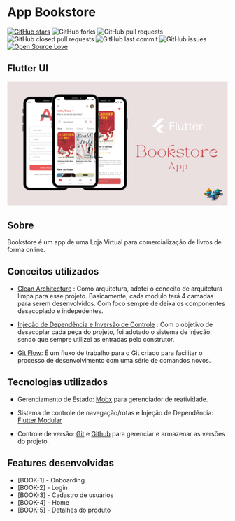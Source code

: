 # App Bookstore

[![GitHub stars](https://img.shields.io/github/stars/ClodoaldoRibeiro/app-bookstore?style=social)](https://github.com/ashishrawat2911/flutter_commerce) ![GitHub forks](https://img.shields.io/github/forks/ClodoaldoRibeiro/app-bookstore?style=social) 
![GitHub pull requests](https://img.shields.io/github/issues-pr/ClodoaldoRibeiro/app-bookstore) ![GitHub closed pull requests](https://img.shields.io/github/issues-pr-closed/ClodoaldoRibeiro/app-bookstore) ![GitHub last commit](https://img.shields.io/github/last-commit/ClodoaldoRibeiro/app-bookstore)  ![GitHub issues](https://img.shields.io/github/issues-raw/ClodoaldoRibeiro/app-bookstore) [![Open Source Love](https://badges.frapsoft.com/os/v2/open-source.svg?v=103)](https://github.com/ClodoaldoRibeiro/app-bookstore) 

## Flutter UI
![Flutter UI](https://github.com/ClodoaldoRibeiro/app-bookstore/blob/develop/assets/images/BookstoreArte.png)

## Sobre
Bookstore é um app de uma Loja Virtual para comercialização de livros de forma online. 


## Conceitos utilizados

- [Clean Architecture](https://medium.com/luizalabs/descomplicando-a-clean-architecture-cf4dfc4a1ac6) : Como arquitetura, adotei o conceito de arquitetura limpa para esse projeto. Basicamente, cada modulo terá 4 camadas para serem desenvolvidos. Com foco sempre de deixa os componentes desacoplado e indepedentes.

- [Injeção de Dependência e Inversão de Controle](https://medium.com/@eduardolanfredi/inje%C3%A7%C3%A3o-de-depend%C3%AAncia-ff0372a1672) : Com o objetivo de desacoplar cada peça do projeto, foi adotado o sistema de injeção, sendo que sempre utilizei as entradas pelo construtor.

- [Git Flow](https://blog.betrybe.com/git/git-flow/): É um fluxo de trabalho para o Git criado para facilitar o processo de desenvolvimento com uma série de comandos novos. 



## Tecnologias utilizados

- Gerenciamento de Estado: [Mobx](https://mobx.netlify.app/) para gerenciador de reatividade.

- Sistema de controle de navegação/rotas e Injeção de Dependência: [Flutter Modular](https://modular.flutterando.com.br/docs/flutter_modular/start)

- Controle de versão: [Git](https://git-scm.com/) e [Github](https://github.com/) para gerenciar e armazenar as versões do projeto.

## Features desenvolvidas
 - [BOOK-1] - Onboarding 
 - [BOOK-2] - Login
 - [BOOK-3] - Cadastro de usuários
 - [BOOK-4] - Home
 - [BOOK-5] - Detalhes do produto 
 
